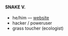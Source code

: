 #### SNAKE V.
- he/him &mdash; [website](https://terrybogard.gay)
- hacker / poweruser
- grass toucher (ecologist)
